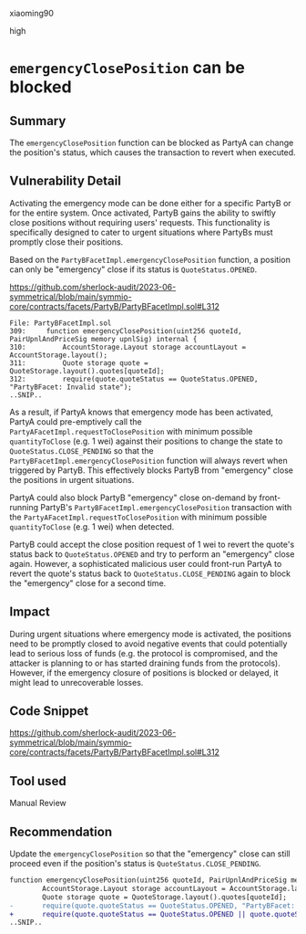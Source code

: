 xiaoming90

high

# `emergencyClosePosition` can be blocked

## Summary

The `emergencyClosePosition` function can be blocked as PartyA can change the position's status, which causes the transaction to revert when executed.

## Vulnerability Detail

Activating the emergency mode can be done either for a specific PartyB or for the entire system. Once activated, PartyB gains the ability to swiftly close positions without requiring users' requests. This functionality is specifically designed to cater to urgent situations where PartyBs must promptly close their positions.

Based on the `PartyBFacetImpl.emergencyClosePosition` function, a position can only be "emergency" close if its status is `QuoteStatus.OPENED`.

https://github.com/sherlock-audit/2023-06-symmetrical/blob/main/symmio-core/contracts/facets/PartyB/PartyBFacetImpl.sol#L312

```solidity
File: PartyBFacetImpl.sol
309:     function emergencyClosePosition(uint256 quoteId, PairUpnlAndPriceSig memory upnlSig) internal {
310:         AccountStorage.Layout storage accountLayout = AccountStorage.layout();
311:         Quote storage quote = QuoteStorage.layout().quotes[quoteId];
312:         require(quote.quoteStatus == QuoteStatus.OPENED, "PartyBFacet: Invalid state");
..SNIP..
```

As a result, if PartyA knows that emergency mode has been activated, PartyA could pre-emptively call the `PartyAFacetImpl.requestToClosePosition` with minimum possible `quantityToClose` (e.g. 1 wei) against their positions to change the state to `QuoteStatus.CLOSE_PENDING` so that the `PartyBFacetImpl.emergencyClosePosition` function will always revert when triggered by PartyB. This effectively blocks PartyB from "emergency" close the positions in urgent situations. 

PartyA could also block PartyB "emergency" close on-demand by front-running PartyB's `PartyBFacetImpl.emergencyClosePosition` transaction with the `PartyAFacetImpl.requestToClosePosition` with minimum possible `quantityToClose` (e.g. 1 wei) when detected.

PartyB could accept the close position request of 1 wei to revert the quote's status back to `QuoteStatus.OPENED` and try to perform an "emergency" close again. However, a sophisticated malicious user could front-run PartyA to revert the quote's status back to `QuoteStatus.CLOSE_PENDING` again to block the "emergency" close for a second time.

## Impact

During urgent situations where emergency mode is activated, the positions need to be promptly closed to avoid negative events that could potentially lead to serious loss of funds (e.g. the protocol is compromised, and the attacker is planning to or has started draining funds from the protocols). However, if the emergency closure of positions is blocked or delayed, it might lead to unrecoverable losses.

## Code Snippet

https://github.com/sherlock-audit/2023-06-symmetrical/blob/main/symmio-core/contracts/facets/PartyB/PartyBFacetImpl.sol#L312

## Tool used

Manual Review

## Recommendation

Update the `emergencyClosePosition` so that the "emergency" close can still proceed even if the position's status is `QuoteStatus.CLOSE_PENDING`.

```diff
function emergencyClosePosition(uint256 quoteId, PairUpnlAndPriceSig memory upnlSig) internal {
        AccountStorage.Layout storage accountLayout = AccountStorage.layout();
        Quote storage quote = QuoteStorage.layout().quotes[quoteId];
-		require(quote.quoteStatus == QuoteStatus.OPENED, "PartyBFacet: Invalid state");
+		require(quote.quoteStatus == QuoteStatus.OPENED || quote.quoteStatus == QuoteStatus.CLOSE_PENDING, "PartyBFacet: Invalid state");
..SNIP..
```